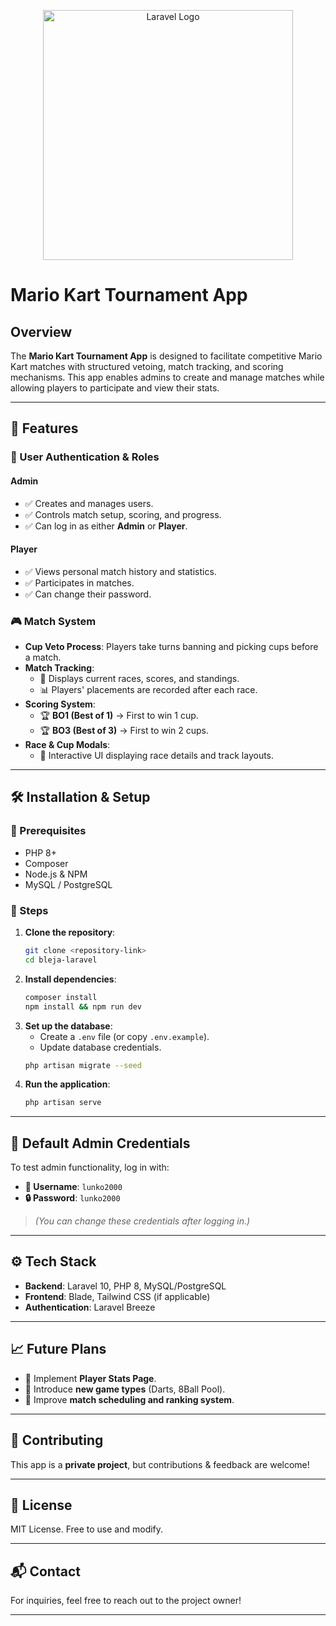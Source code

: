 <p align="center">
  <img src="https://raw.githubusercontent.com/laravel/art/master/logo-lockup/5%20SVG/2%20CMYK/1%20Full%20Color/laravel-logolockup-cmyk-red.svg" width="400" alt="Laravel Logo">
</p>

# Mario Kart Tournament App

## Overview
The **Mario Kart Tournament App** is designed to facilitate competitive Mario Kart matches with structured vetoing, match tracking, and scoring mechanisms. This app enables admins to create and manage matches while allowing players to participate and view their stats.

---

## 🚀 Features
### 🔑 User Authentication & Roles
#### **Admin**
- ✅ Creates and manages users.
- ✅ Controls match setup, scoring, and progress.
- ✅ Can log in as either **Admin** or **Player**.

#### **Player**
- ✅ Views personal match history and statistics.
- ✅ Participates in matches.
- ✅ Can change their password.

### 🎮 Match System
- **Cup Veto Process**: Players take turns banning and picking cups before a match.
- **Match Tracking**:
  - 📌 Displays current races, scores, and standings.
  - 📊 Players' placements are recorded after each race.
- **Scoring System**:
  - 🏆 **BO1 (Best of 1)** → First to win 1 cup.
  - 🏆 **BO3 (Best of 3)** → First to win 2 cups.
- **Race & Cup Modals**:
  - 🎨 Interactive UI displaying race details and track layouts.

---

## 🛠 Installation & Setup
### 📌 Prerequisites
- PHP 8+
- Composer
- Node.js & NPM
- MySQL / PostgreSQL

### 🔧 Steps
1. **Clone the repository**:
   ```sh
   git clone <repository-link>
   cd bleja-laravel
   ```
2. **Install dependencies**:
   ```sh
   composer install
   npm install && npm run dev
   ```
3. **Set up the database**:
   - Create a `.env` file (or copy `.env.example`).
   - Update database credentials.
   ```sh
   php artisan migrate --seed
   ```
4. **Run the application**:
   ```sh
   php artisan serve
   ```

---

## 🔑 Default Admin Credentials
To test admin functionality, log in with:
- **👤 Username**: `lunko2000`
- **🔒 Password**: `lunko2000`

> *(You can change these credentials after logging in.)*

---

## ⚙️ Tech Stack
- **Backend**: Laravel 10, PHP 8, MySQL/PostgreSQL
- **Frontend**: Blade, Tailwind CSS (if applicable)
- **Authentication**: Laravel Breeze

---

## 📈 Future Plans
- 🔹 Implement **Player Stats Page**.
- 🔹 Introduce **new game types** (Darts, 8Ball Pool).
- 🔹 Improve **match scheduling and ranking system**.

---

## 🤝 Contributing
This app is a **private project**, but contributions & feedback are welcome!

---

## 📜 License
MIT License. Free to use and modify.

---

## 📬 Contact
For inquiries, feel free to reach out to the project owner!

---
